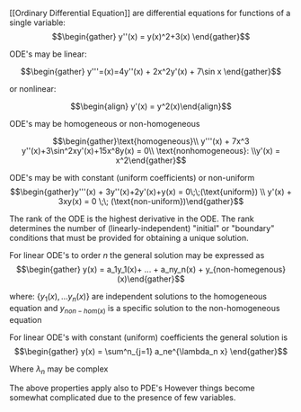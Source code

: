 [[Ordinary Differential Equation]] are differential equations for functions of a single variable: $$\begin{gather} y''(x) = y(x)^2+3(x) \end{gather}$$

ODE's may be linear:

$$\begin{gather} y'''=(x)=4y''(x) + 2x^2y'(x) + 7\sin x \end{gather}$$

or nonlinear:

$$\begin{align} y'(x) = y^2(x)\end{align}$$

ODE's may be homogeneous or non-homogeneous

$$\begin{gather}\text{homogeneous}\\ y'''(x) + 7x^3 y''(x)+3\sin^2xy'(x)+15x^8y(x) = 0\\ \text{nonhomogeneous}: \\y'(x) = x^2\end{gather}$$

ODE's may be with constant (uniform coefficients) or non-uniform
$$\begin{gather}y'''(x) + 3y''(x)+2y'(x)+y(x) = 0\;\;(\text{uniform}) \\ y'(x) + 3xy(x) = 0 \;\; (\text{non-uniform})\end{gather}$$

The rank of the ODE is the highest derivative in the ODE. The rank determines the number of (linearly-independent) "initial" or "boundary" conditions that must be provided for obtaining a unique solution.

For linear ODE's to order $n$ the general solution may be expressed as $$\begin{gather} y(x) = a_1y_1(x)+ ... + a_ny_n(x) + y_{non-homegenous}(x)\end{gather}$$

where:
$\{y_1(x),...y_n(x)\}$ are independent solutions to the homogeneous equation and $y_{non-hom(x)}$ is a specific solution to the non-homogeneous equation

For linear ODE's with constant (uniform) coefficients the general solution is $$\begin{gather} y(x) = \sum^n_{j=1} a_ne^{\lambda_n x} \end{gather}$$

Where $\lambda_n$ may be complex

The above properties apply also to PDE's However things become somewhat complicated due to the presence of few variables.

